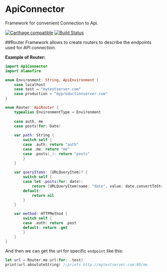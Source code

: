 # ApiConnector
Framework for convenient Connection to Api.


[![Carthage compatible](https://img.shields.io/badge/Carthage-compatible-4BC51D.svg?style=flat)](https://github.com/Carthage/Carthage) [![Build Status](https://travis-ci.org/wearereasonablepeople/ApiConnector.svg?branch=master)](https://travis-ci.org/wearereasonablepeople/ApiConnector)

##Router
Framework allows to create routers to describe the endpoints used for API connection.

**Example of Router:**

```swift
import ApiConnector
import Alamofire

enum Environment: String, ApiEnvironment {
    case localhost
    case test = "mytestserver.com"
    case production = "myproductionserver.com"
}

enum Router: ApiRouter {
    typealias EnvironmentType = Environment
    
    case auth, me
    case posts(for: Date)
    
    var path: String {
        switch self {
        case .auth: return "auth"
        case .me: return "me"
        case .posts(_): return "posts"
        }
    }
    
    var queryItems: [URLQueryItem]? {
        switch self {
        case let .posts(for: date):
            return [URLQueryItem(name: "date", value: date.convertToString)]
        default:
            return nil
        }
    }

    var method: HTTPMethod {
        switch self {
        case .auth: return .post
        default: return .get
        }
    }
}
```

And then we can get the url for specific `endpoint` like this:

```swift
let url = Router.me.url(for: .test)
print(url.absoluteString) //prints http://mytestserver.com:80/me
```
